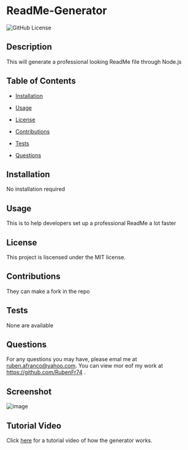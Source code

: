 # ReadMe-Generator
  
  ![GitHub License](https://img.shields.io/badge/license-MIT-blue.svg)

  ## Description
  This will generate a professional looking ReadMe file through Node.js

  ## Table of Contents

  * [Installation](#installation)

  * [Usage](#usage)
   
  * [License](#license)

  * [Contributions](#contributions)

  * [Tests](#tests)

  * [Questions](#questions)

  ## Installation
  No installation required

  ## Usage
  This is to help developers set up a professional  ReadMe a lot faster

  ## License
    
  This project is liscensed under the MIT license.

  ## Contributions

  They can make a fork in the repo

  ## Tests

  None are available

  ## Questions
  
  For any questions you may have, please emal me at ruben.afranco@yahoo.com.
  You can view mor eof my work at https://github.com/RubenFr74 .
  
  ## Screenshot
  ![image](https://user-images.githubusercontent.com/119752452/220252600-c8626c10-93d3-4fb0-b7d7-485d5f3e139f.png)
  
  ## Tutorial Video
  Click [here](https://youtu.be/rK7jUU1-B3I) for a tutorial video of how the generator works.
